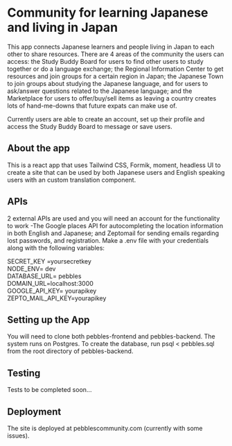 # Community for learning Japanese and living in Japan
This app connects Japanese learners and people living in Japan to each other to share resources. There are 4 areas of the community the users can access: the Study Buddy Board for users to find other users to study together or do a language exchange; the Regional Information Center to get resources and join groups for a certain region in Japan; the Japanese Town to join groups about studying the Japanese language, and for users to ask/answer questions related to the Japanese language; and the Marketplace for users to offer/buy/sell items as leaving a country creates lots of hand-me-downs that future expats can make use of.  
  
Currently users are able to create an account, set up their profile and access the Study Buddy Board to message or save users.

## About the app

This is a react app that uses Tailwind CSS, Formik, moment, headless UI to create a site that can be used by both Japanese users and English speaking users with an custom translation component.

## APIs

2 external APIs are used and you will need an account for the functionality to work -The Google places API for autocompleting the location information in both English and Japanese; and Zeptomail for sending emails regarding lost passwords, and registration. Make a .env file with your credentials along with the following variables:  

SECRET_KEY =yoursecretkey  
NODE_ENV= dev  
DATABASE_URL= pebbles  
DOMAIN_URL=localhost:3000  
GOOGLE_API_KEY= yourapikey  
ZEPTO_MAIL_API_KEY=yourapikey

## Setting up the App

You will need to clone both pebbles-frontend and pebbles-backend. The system runs on Postgres. To create the database, run psql < pebbles.sql from the root directory of pebbles-backend. 


## Testing

Tests to be completed soon...

## Deployment

The site is deployed at pebblescommunity.com (currently with some issues).
